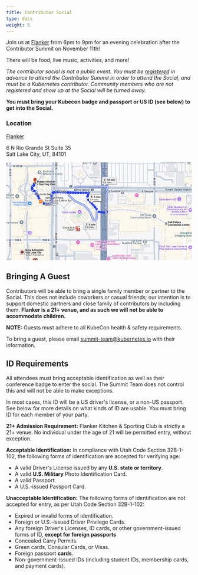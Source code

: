 ```yaml
---
title: Contributor Social
type: docs
weight: 5
---
```

Join us at [Flanker](https://www.flankerslc.com) from 6pm to 9pm for an evening celebration after the Contributor Summit on November 11th!

There will be food, live music, activities, and more!

*The contributor social is _not_ a public event.  You must be [registered] in advance to attend the Contributor Summit in order to attend the Social, and must be a Kubernetes contributor.  Community members who are not registered and show up at the Social will be turned away.*

**You must bring your Kubecon badge and passport or US ID (see below) to get into the Social.**

[registered]: /events/2024/kcsna/registration/

### Location

[Flanker](https://www.google.com/maps/place/Flanker+Kitchen+%2B+Sporting+Club/@40.7696438,-111.9062182,17z/data=!3m2!4b1!5s0x8752f50009f98351:0x7edf0a3ab55fb2ac!4m6!3m5!1s0x8752f56087342337:0xdf17b52e1eccac58!8m2!3d40.7696398!4d-111.9036433!16s%2Fg%2F11n_nt0vqb?entry=tts&g_ep=EgoyMDI0MTAwMi4xIPu8ASoASAFQAw%3D%3D)

6 N Rio Grande St Suite 35<br/>
Salt Lake City, UT, 84101<br/>

![Walking directions from Salt Palace to Flanker](/content/en/events/2024/kcsna/kcs_na_social_walking_directions.png)

## Bringing A Guest

Contributors will be able to bring a single family member or partner to the
Social. This does not include coworkers or casual friends; our intention is
to support domestic partners and close family of contributors by including
them. **Flanker is a 21+ venue, and as such we will not be able to accommodate children.**

**NOTE:** Guests must adhere to all KubeCon health & safety requirements.

To bring a guest, please email summit-team@kubernetes.io with their information.

## ID Requirements

All attendees must bring acceptable identification as well as their conference badge to enter the social.  The Summit Team does not control this and will not be able to make exceptions.  

In most cases, this ID will be a US driver's license, or a non-US passport.  See below for more details on what kinds of ID are usable.  You must bring ID for each member of your party.

**21+ Admission Requirement:** Flanker Kitchen & Sporting Club is strictly a 21+ venue. No individual under the age of 21 will be permitted entry, without exception.

**Acceptable Identification:** In compliance with Utah Code Section 32B-1-102, the following forms of identification are accepted for verifying age:
* A valid Driver's License issued by any **U.S. state or territory**.
* A valid **U.S. Military** Photo Identification Card.
* A valid Passport.
* A U.S.-issued Passport Card.

**Unacceptable Identification:** The following forms of identification are not accepted for entry, as per Utah Code Section 32B-1-102:
* Expired or invalid forms of identification.
* Foreign or U.S.-issued Driver Privilege Cards.
* Any foreign Driver's Licenses, ID cards, or other government-issued forms of ID, **except for foreign passports**
* Concealed Carry Permits.
* Green cards, Consular Cards, or Visas.
* Foreign passport **cards**.
* Non-government-issued IDs (including student IDs, membership cards, and payment cards).
